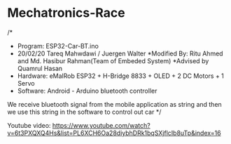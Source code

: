 # Mechatronics-Race

/*
 * Program: ESP32-Car-BT.ino
 * 20/02/20 Tareq Mahwdawi / Juergen Walter
 *Modified By: Ritu Ahmed and Md. Hasibur Rahman(Team of Embeded System) 
 *Advised by Quamrul Hasan
 * Hardware: eMalRob ESP32 + H-Bridge 8833 + OLED + 2 DC Motors + 1 Servo
 * Software: Android - Arduino bluetooth controller
 
 We receive bluetooth signal from the mobile application as string and then we use this string in the software to control out car
 */
 
 
 Youtube video:
 https://www.youtube.com/watch?v=6t3PXQXQ4Hs&list=PL6XCH6Oa28diybhDRk1bqSXjflcIb8uTp&index=16
